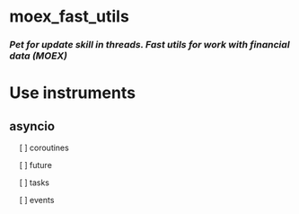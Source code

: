 # moex_fast_utils
### _Pet for update skill in threads. Fast utils for work with financial data (MOEX)_

# Use instruments
## asyncio
*&emsp;* [ ] coroutines

*&emsp;* [ ] future

*&emsp;* [ ] tasks

*&emsp;* [ ] events

